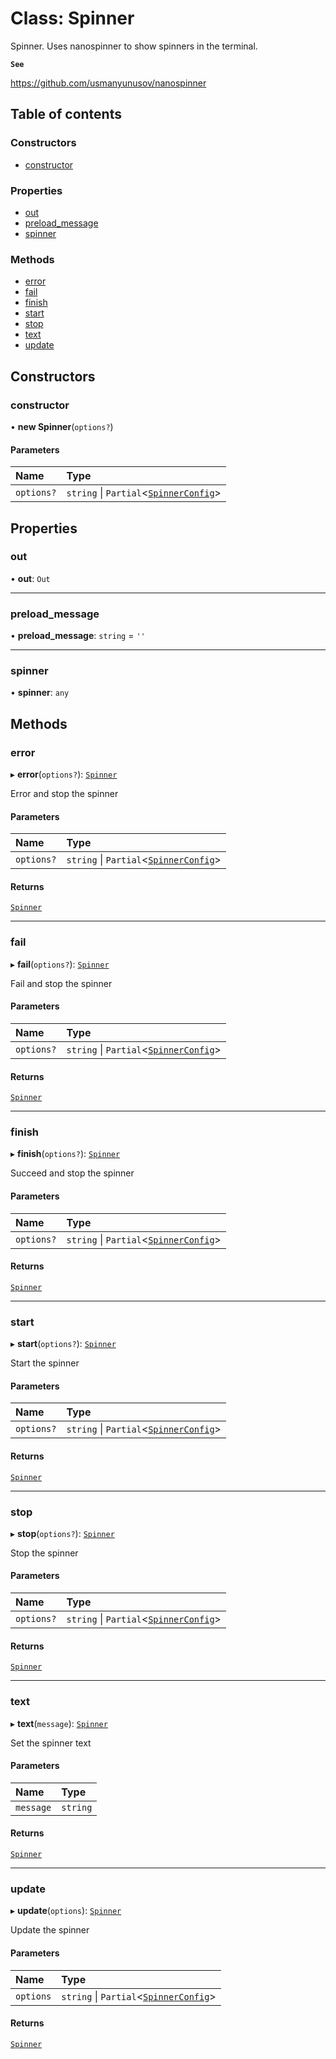 # Class: Spinner

Spinner. Uses nanospinner to show spinners in the terminal.

**`See`**

https://github.com/usmanyunusov/nanospinner

## Table of contents

### Constructors

- [constructor](Spinner.md#constructor)

### Properties

- [out](Spinner.md#out)
- [preload\_message](Spinner.md#preload_message)
- [spinner](Spinner.md#spinner)

### Methods

- [error](Spinner.md#error)
- [fail](Spinner.md#fail)
- [finish](Spinner.md#finish)
- [start](Spinner.md#start)
- [stop](Spinner.md#stop)
- [text](Spinner.md#text)
- [update](Spinner.md#update)

## Constructors

### constructor

• **new Spinner**(`options?`)

#### Parameters

| Name | Type |
| :------ | :------ |
| `options?` | `string` \| `Partial`<[`SpinnerConfig`](../interfaces/SpinnerConfig.md)\> |

## Properties

### out

• **out**: `Out`

___

### preload\_message

• **preload\_message**: `string` = `''`

___

### spinner

• **spinner**: `any`

## Methods

### error

▸ **error**(`options?`): [`Spinner`](Spinner.md)

Error and stop the spinner

#### Parameters

| Name | Type |
| :------ | :------ |
| `options?` | `string` \| `Partial`<[`SpinnerConfig`](../interfaces/SpinnerConfig.md)\> |

#### Returns

[`Spinner`](Spinner.md)

___

### fail

▸ **fail**(`options?`): [`Spinner`](Spinner.md)

Fail and stop the spinner

#### Parameters

| Name | Type |
| :------ | :------ |
| `options?` | `string` \| `Partial`<[`SpinnerConfig`](../interfaces/SpinnerConfig.md)\> |

#### Returns

[`Spinner`](Spinner.md)

___

### finish

▸ **finish**(`options?`): [`Spinner`](Spinner.md)

Succeed and stop the spinner

#### Parameters

| Name | Type |
| :------ | :------ |
| `options?` | `string` \| `Partial`<[`SpinnerConfig`](../interfaces/SpinnerConfig.md)\> |

#### Returns

[`Spinner`](Spinner.md)

___

### start

▸ **start**(`options?`): [`Spinner`](Spinner.md)

Start the spinner

#### Parameters

| Name | Type |
| :------ | :------ |
| `options?` | `string` \| `Partial`<[`SpinnerConfig`](../interfaces/SpinnerConfig.md)\> |

#### Returns

[`Spinner`](Spinner.md)

___

### stop

▸ **stop**(`options?`): [`Spinner`](Spinner.md)

Stop the spinner

#### Parameters

| Name | Type |
| :------ | :------ |
| `options?` | `string` \| `Partial`<[`SpinnerConfig`](../interfaces/SpinnerConfig.md)\> |

#### Returns

[`Spinner`](Spinner.md)

___

### text

▸ **text**(`message`): [`Spinner`](Spinner.md)

Set the spinner text

#### Parameters

| Name | Type |
| :------ | :------ |
| `message` | `string` |

#### Returns

[`Spinner`](Spinner.md)

___

### update

▸ **update**(`options`): [`Spinner`](Spinner.md)

Update the spinner

#### Parameters

| Name | Type |
| :------ | :------ |
| `options` | `string` \| `Partial`<[`SpinnerConfig`](../interfaces/SpinnerConfig.md)\> |

#### Returns

[`Spinner`](Spinner.md)
